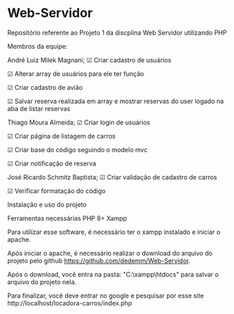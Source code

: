 # Web-Servidor

Repositório referente ao Projeto 1 da discplina Web Servidor utilizando PHP

Membros da equipe:

André Luiz Milek Magnani;
☑ Criar cadastro de usuários

☑ Alterar array de usuários para ele ter função

☑ Criar cadastro de avião

☑ Salvar reserva realizada em array e mostrar reservas do user logado na aba de listar reservas

Thiago Moura Almeida;
☑ Criar login de usuários

☑ Criar página de listagem de carros

☑ Criar base do código seguindo o modelo mvc

☑ Criar notificação de reserva

José Ricardo Schmitz Baptista;
☑ Criar validação de cadastro de carros

☑ Verificar formatação do código

Instalação e uso do projeto

Ferramentas necessárias
PHP 8+
Xampp

Para utilizar esse software, é necessário ter o xampp instalado e iniciar o apache.

Após iniciar o apache, é necessário realizar o download do arquivo do projeto pelo github https://github.com/dedemm/Web-Servidor.

Após o download, você entra na pasta: "C:\xampp\htdocs" para salvar o arquivo do projeto nela.

Para finalizar, você deve entrar no google e pesquisar por esse site http://localhost/locadora-carros/index.php





